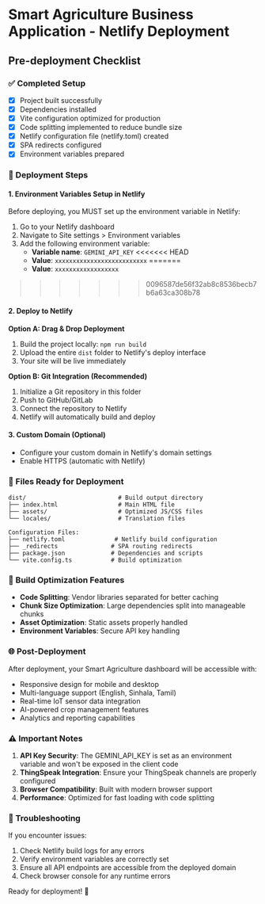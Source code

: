 # Smart Agriculture Business Application - Netlify Deployment

## Pre-deployment Checklist

### ✅ Completed Setup
- [x] Project built successfully
- [x] Dependencies installed
- [x] Vite configuration optimized for production
- [x] Code splitting implemented to reduce bundle size
- [x] Netlify configuration file (netlify.toml) created
- [x] SPA redirects configured
- [x] Environment variables prepared

### 🚀 Deployment Steps

#### 1. Environment Variables Setup in Netlify
Before deploying, you MUST set up the environment variable in Netlify:

1. Go to your Netlify dashboard
2. Navigate to Site settings > Environment variables
3. Add the following environment variable:
   - **Variable name**: `GEMINI_API_KEY`
<<<<<<< HEAD
   - **Value**: `xxxxxxxxxxxxxxxxxxxxxxxxxx`
=======
   - **Value**: `xxxxxxxxxxxxxxxxxx`
>>>>>>> 0096587de56f32ab8c8536becb7b6a63ca308b78

#### 2. Deploy to Netlify

**Option A: Drag & Drop Deployment**
1. Build the project locally: `npm run build`
2. Upload the entire `dist` folder to Netlify's deploy interface
3. Your site will be live immediately

**Option B: Git Integration (Recommended)**
1. Initialize a Git repository in this folder
2. Push to GitHub/GitLab
3. Connect the repository to Netlify
4. Netlify will automatically build and deploy

#### 3. Custom Domain (Optional)
- Configure your custom domain in Netlify's domain settings
- Enable HTTPS (automatic with Netlify)

### 📁 Files Ready for Deployment

```
dist/                          # Build output directory
├── index.html                 # Main HTML file
├── assets/                    # Optimized JS/CSS files
└── locales/                   # Translation files

Configuration Files:
├── netlify.toml              # Netlify build configuration
├── _redirects               # SPA routing redirects
├── package.json             # Dependencies and scripts
└── vite.config.ts           # Build optimization
```

### 🔧 Build Optimization Features
- **Code Splitting**: Vendor libraries separated for better caching
- **Chunk Size Optimization**: Large dependencies split into manageable chunks
- **Asset Optimization**: Static assets properly handled
- **Environment Variables**: Secure API key handling

### 🌐 Post-Deployment
After deployment, your Smart Agriculture dashboard will be accessible with:
- Responsive design for mobile and desktop
- Multi-language support (English, Sinhala, Tamil)
- Real-time IoT sensor data integration
- AI-powered crop management features
- Analytics and reporting capabilities

### ⚠️ Important Notes
1. **API Key Security**: The GEMINI_API_KEY is set as an environment variable and won't be exposed in the client code
2. **ThingSpeak Integration**: Ensure your ThingSpeak channels are properly configured
3. **Browser Compatibility**: Built with modern browser support
4. **Performance**: Optimized for fast loading with code splitting

### 🐛 Troubleshooting
If you encounter issues:
1. Check Netlify build logs for any errors
2. Verify environment variables are correctly set
3. Ensure all API endpoints are accessible from the deployed domain
4. Check browser console for any runtime errors

Ready for deployment! 🚀
